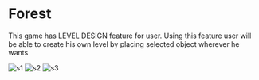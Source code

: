 # Forest

This game has LEVEL DESIGN feature for user. Using this feature user will be able to create his own level by
placing selected object wherever he wants

![s1](https://user-images.githubusercontent.com/25602737/26867467-09d66904-4b83-11e7-8b9c-ae697574f22b.JPG)
![s2](https://user-images.githubusercontent.com/25602737/26867468-09d9f8a8-4b83-11e7-9838-87898e7fb01d.JPG)
![s3](https://user-images.githubusercontent.com/25602737/26867469-09f15d5e-4b83-11e7-8e72-466965bc40af.JPG)
